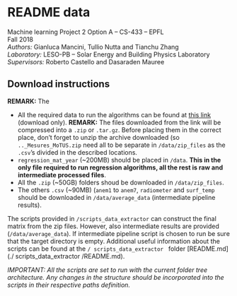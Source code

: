 #  README data

Machine learning Project 2 Option A – CS-433 – EPFL<br>
Fall 2018<br>
*Authors:* Gianluca Mancini, Tullio Nutta and Tianchu Zhang<br>
*Laboratory:* LESO-PB – Solar Energy and Building Physics Laboratory<br>
*Supervisors:* Roberto Castello and Dasaraden Mauree

## Download instructions

**REMARK:** The 

- All the required data to run the algorithms can be found at [this link](https://enacshare.epfl.ch/d6GU2cHxX8pti3W7VSkPu) (download only). **REMARK:** The files downloaded from the link will be compressed into a ``.zip`` or ``.tar.gz``. Before placing them in the correct place, don’t forget to unzip the archive downloaded (so ``.._Mesures_MoTUS.zip`` need all to be separate in ``/data/zip_files`` as the ``.csv``’s divided in the described locations. 
- ``regression_mat_year`` (~200MB) should be placed in ``/data``. **This in the only file required to run regression algorithms, all the rest is raw and intermediate processed files**.
- All the ``.zip`` (~50GB) folders shoud be downloaded in ``/data/zip_files``.
- The others ``.csv`` (~90MB) (``anem1`` to ``anem7``, ``radiometer`` and ``surf_temp`` should be downloaded in ``/data/average_data`` (intermediate pipeline results).

The scripts provided in ``/scripts_data_extractor`` can construct the final matrix from the zip files. However, also intermediate results are provided (``/data/average_data``). If intermediate pipeline script is chosen to run be sure that the target directory is empty. Additional useful information about the scripts can be found at the `/ scripts_data_extractor ` folder [README.md](./ scripts_data_extractor /README.md).


*IMPORTANT: All the scripts are set to run with the current folder tree architecture.  Any changes in the structure should be incorporated into the scripts in their respective paths definition.*